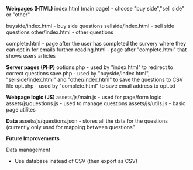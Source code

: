 **Webpages (HTML)** 
index.html (main page) - choose "buy side","sell side" or "other" 

buyside/index.html - buy side questions
sellside/index.html - sell side questions
other/index.html - other questions

complete.html - page after the user has completed the survery where they can opt in for emails
further-reading.html - page after "complete.html" that shows users articles 

**Server pages (PHP)** 
options.php - used by "index.html" to redirect to correct questions
save.php - used by "buyside/index.html", "sellside/index.html" and "other/index.html" to save the questions to CSV file
opt.php - used by "complete.html" to save email address to opt.txt

**Webpage logic (JS)** 
assets/js/main.js - used for page/form logic 
assets/js/questions.js - used to manage questions
assets/js/utils.js - basic page utilites 

**Data**
assets/js/questions.json - stores all the data for the questions (currently only used for mapping between questions"

**Future Improvements** 

Data management
- Use database instead of CSV (then export as CSV)
